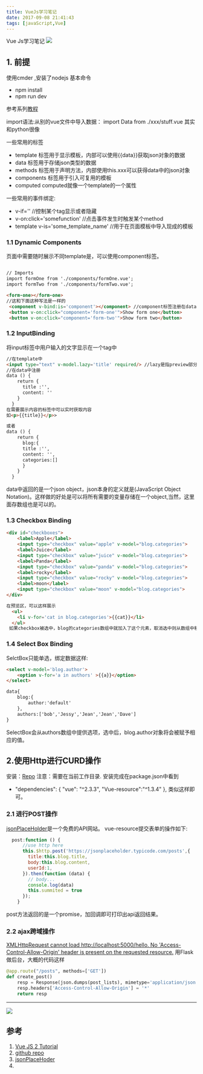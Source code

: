 ```yaml
---
title: VueJs学习笔记
date: 2017-09-08 21:41:43
tags: [javaScript,Vue]
---
```


Vue Js学习笔记
![](http://odzl05jxx.bkt.clouddn.com/VueJsLogo.jpg)
<!--more-->



## 1. 前提
使用cmder ,安装了nodejs 
基本命令 
- npm install 
- npm run dev

参考系列[教程](https://github.com/iamshaunjp/vuejs-playlist)



import语法:从别的vue文件中导入数据：
import Data from ./xxx/stuff.vue
其实和python很像

一些常用的标签
- template 标签用于显示模板，内部可以使用{{data}}获取json对象的数据
- data 标签用于存储json类型的数据
- methods 标签用于声明方法，内部使用this.xxx可以获得data中的json对象
- components 标签用于引入可复用的模板
- computed computed就像一个template的一个属性


一些常用的事件绑定: 
- v-if='' //控制某个tag显示或者隐藏
- v-on:click='somefunction' //点击事件发生时触发某个method
- template v-is='some_template_name' //用于在页面模板中导入现成的模板



### 1.1 Dynamic Components
页面中需要随时展示不同template是，可以使用component标签。
```html

// Imports
import formOne from './components/formOne.vue';
import formTwo from './components/formTwo.vue';

<form-one></form-one> 
//这和下面这种写法是一样的
 <component v-bind:is='component'></component> //component标签注册在data中，可以随时改变。例如
 <button v-on:click="component='form-one'">Show form one</button>
 <button v-on:click="component='form-two'">Show form two</button>

```

### 1.2 InputBinding
将input标签中用户输入的文字显示在一个tag中
```html
//在template中
<input type="text" v-model.lazy='title' required/> //lazy是指preview部分只会在点击后显示内容
//在data中注册
data () {
    return {
      title :'',
      content: ''
    }
  }
在需要展示内容的标签中可以实时获取内容
如<p>{{title}}</p>>  

或者
data () {
    return {
      blog:{
      title :'',
      content: '',
      categories:[]
      }  
    }
  }
```
data中返回的是一个json object，json本身的定义就是(JavaScript Object Notation)。这样做的好处是可以将所有需要的变量存储在一个object,当然，这里面存数组也是可以的。

### 1.3 Checkbox Binding

```html
<div id="checkboxes">
    <label>Apple</label>
    <input type="checkbox" value="apple" v-model="blog.categories">
    <label>Juice</label>
    <input type="checkbox" value="juice" v-model="blog.categories">
    <label>Panda</label>
    <input type="checkbox" value="panda" v-model="blog.categories">
    <label>rocky</label>
    <input type="checkbox" value="rocky" v-model="blog.categories">
    <label>moon</label>
    <input type="checkbox" value="moon" v-model="blog.categories">
</div>

在预览区，可以这样展示
  <ul>
    <li v-for='cat in blog.categories'>{{cat}}</li>
  </ul>
 如果checkbox被选中，blog的categories数组中就加入了这个元素，取消选中则从数组中移除。 
```


### 1.4 Select Box Binding
SelctBox只能单选，绑定数据这样:
```html
<select v-model='blog.author'>
    <option v-for='a in authors' >{{a}}</option>
</select>

data{
    blog:{
        author:'default'
    },
    authors:['bob','Jessy','Jean','Jean','Dave']
}
```
SelectBox会从authors数组中提供选项，选中后，blog.author对象将会被赋予相应的值。

## 2.使用Http进行CURD操作
安装：[Repo](https://github.com/pagekit/vue-resource)
注意：需要在当前工作目录.
安装完成在package.json中看到
- "dependencies": {
    "vue": "^2.3.3",
    "Vue-resource":"^1.3.4"
  },
类似这样即可。

### 2.1 进行POST操作
[jsonPlaceHolder](https://jsonplaceholder.typicode.com/)是一个免费的API网站。
vue-resource提交表单的操作如下:
```javaScript
  post:function () {
      //use http here
      this.$http.post('https://jsonplaceholder.typicode.com/posts',{
        title:this.blog.title,
        body:this.blog.content,
        userId:1,
      }).then(function (data) {
        // body...
        console.log(data)
        this.summited = true
      });
    }
```
post方法返回的是一个promise，加回调即可打印出api返回结果。

### 2.2 ajax跨域操作
[XMLHttpRequest cannot load http://localhost:5000/hello. 
No 'Access-Control-Allow-Origin' header is present on the requested resource.](https://stackoverflow.com/questions/25860304/how-do-i-set-response-headers-in-flask)
用Flask做后台，大概的代码这样
```python
@app.route("/posts", methods=['GET'])
def create_post()
    resp = Response(json.dumps(post_lists), mimetype='application/json')
    resp.headers['Access-Control-Allow-Origin'] = '*'
    return resp    
```



---------------------------------------------------
![](http://odzl05jxx.bkt.clouddn.com/image/jpg/1102531047-2.jpg?imageView2/2/w/600)

## 参考
1. [Vue JS 2 Tutorial](https://www.youtube.com/watch?v=5LYrN_cAJoA&list=PL4cUxeGkcC9gQcYgjhBoeQH7wiAyZNrYa)
2. [github repo](https://github.com/iamshaunjp/vuejs-playlist)
3. [jsonPlaceHoder](https://jsonplaceholder.typicode.com/)
4. 

